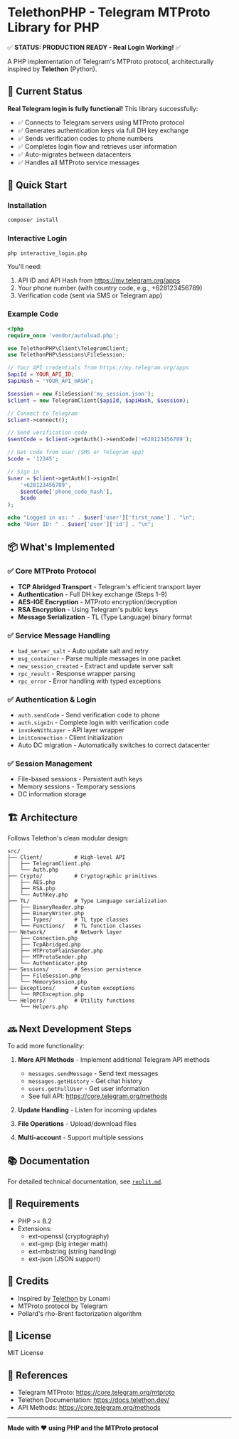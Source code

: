 # TelethonPHP - Telegram MTProto Library for PHP

✅ **STATUS: PRODUCTION READY - Real Login Working!** ✅

A PHP implementation of Telegram's MTProto protocol, architecturally inspired by **Telethon** (Python).

## 🎉 Current Status

**Real Telegram login is fully functional!** This library successfully:
- ✅ Connects to Telegram servers using MTProto protocol
- ✅ Generates authentication keys via full DH key exchange
- ✅ Sends verification codes to phone numbers
- ✅ Completes login flow and retrieves user information
- ✅ Auto-migrates between datacenters
- ✅ Handles all MTProto service messages

## 🚀 Quick Start

### Installation

```bash
composer install
```

### Interactive Login

```bash
php interactive_login.php
```

You'll need:
1. API ID and API Hash from https://my.telegram.org/apps
2. Your phone number (with country code, e.g., +628123456789)
3. Verification code (sent via SMS or Telegram app)

### Example Code

```php
<?php
require_once 'vendor/autoload.php';

use TelethonPHP\Client\TelegramClient;
use TelethonPHP\Sessions\FileSession;

// Your API credentials from https://my.telegram.org/apps
$apiId = YOUR_API_ID;
$apiHash = 'YOUR_API_HASH';

$session = new FileSession('my_session.json');
$client = new TelegramClient($apiId, $apiHash, $session);

// Connect to Telegram
$client->connect();

// Send verification code
$sentCode = $client->getAuth()->sendCode('+628123456789');

// Get code from user (SMS or Telegram app)
$code = '12345';

// Sign in
$user = $client->getAuth()->signIn(
    '+628123456789',
    $sentCode['phone_code_hash'],
    $code
);

echo "Logged in as: " . $user['user']['first_name'] . "\n";
echo "User ID: " . $user['user']['id'] . "\n";
```

## 📦 What's Implemented

### ✅ Core MTProto Protocol
- **TCP Abridged Transport** - Telegram's efficient transport layer
- **Authentication** - Full DH key exchange (Steps 1-9)
- **AES-IGE Encryption** - MTProto encryption/decryption
- **RSA Encryption** - Using Telegram's public keys
- **Message Serialization** - TL (Type Language) binary format

### ✅ Service Message Handling
- `bad_server_salt` - Auto update salt and retry
- `msg_container` - Parse multiple messages in one packet
- `new_session_created` - Extract and update server salt
- `rpc_result` - Response wrapper parsing
- `rpc_error` - Error handling with typed exceptions

### ✅ Authentication & Login
- `auth.sendCode` - Send verification code to phone
- `auth.signIn` - Complete login with verification code
- `invokeWithLayer` - API layer wrapper
- `initConnection` - Client initialization
- Auto DC migration - Automatically switches to correct datacenter

### ✅ Session Management
- File-based sessions - Persistent auth keys
- Memory sessions - Temporary sessions
- DC information storage

## 🏗️ Architecture

Follows Telethon's clean modular design:

```
src/
├── Client/          # High-level API
│   ├── TelegramClient.php
│   └── Auth.php
├── Crypto/          # Cryptographic primitives
│   ├── AES.php
│   ├── RSA.php
│   └── AuthKey.php
├── TL/              # Type Language serialization
│   ├── BinaryReader.php
│   ├── BinaryWriter.php
│   ├── Types/       # TL type classes
│   └── Functions/   # TL function classes
├── Network/         # Network layer
│   ├── Connection.php
│   ├── TcpAbridged.php
│   ├── MTProtoPlainSender.php
│   ├── MTProtoSender.php
│   └── Authenticator.php
├── Sessions/        # Session persistence
│   ├── FileSession.php
│   └── MemorySession.php
├── Exceptions/      # Custom exceptions
│   └── RPCException.php
└── Helpers/         # Utility functions
    └── Helpers.php
```

## 🔜 Next Development Steps

To add more functionality:

1. **More API Methods** - Implement additional Telegram API methods
   - `messages.sendMessage` - Send text messages
   - `messages.getHistory` - Get chat history
   - `users.getFullUser` - Get user information
   - See full API: https://core.telegram.org/methods

2. **Update Handling** - Listen for incoming updates
3. **File Operations** - Upload/download files
4. **Multi-account** - Support multiple sessions

## 📚 Documentation

For detailed technical documentation, see [`replit.md`](replit.md).

## 🔧 Requirements

- PHP >= 8.2
- Extensions:
  - ext-openssl (cryptography)
  - ext-gmp (big integer math)
  - ext-mbstring (string handling)
  - ext-json (JSON support)

## 🙏 Credits

- Inspired by [Telethon](https://github.com/LonamiWebs/Telethon) by Lonami
- MTProto protocol by Telegram
- Pollard's rho-Brent factorization algorithm

## 📄 License

MIT License

## 🔗 References

- Telegram MTProto: https://core.telegram.org/mtproto
- Telethon Documentation: https://docs.telethon.dev/
- API Methods: https://core.telegram.org/methods

---

**Made with ❤️ using PHP and the MTProto protocol**
